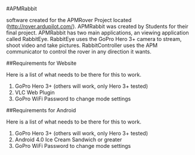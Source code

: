 #APMRabbit

software created for the APMRover Project located (http://rover.ardupilot.com/). 
APMRabbit was created by Students for their final project. APMRabbit has two main applications, an viewing application called RabbitEye. 
RabbitEye uses the GoPro Hero 3+ camera to stream, shoot video and take pictures. 
RabbitController uses the APM communicator to control the rover in any direction it wants.

##Requirements for Website

Here is a list of what needs to be there for this to work.

1. GoPro Hero 3+ (others will work, only Hero 3+ tested)
2. VLC Web Plugin
3. GoPro WiFi Password to change mode settings


##Requirements for Android

Here is a list of what needs to be there for this to work.

1. GoPro Hero 3+ (others will work, only Hero 3+ tested)
2. Android 4.0 Ice Cream Sandwich or greater
3. GoPro WiFi Password to change mode settings

